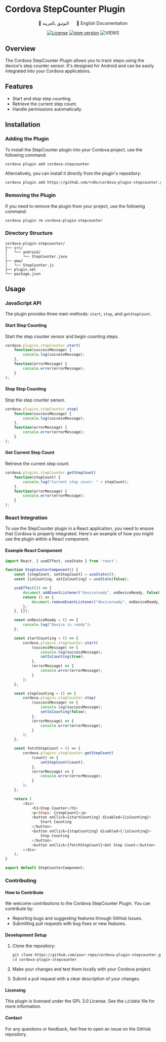 # Cordova StepCounter Plugin

<div style="text-align: center; margin-top: 20px;">
    <a href="README-AR.md" style="margin-right: 20px; text-decoration: none;">📝 التوثيق بالعربية</a>
    <a href="README.md" style="text-decoration: none;">📝 English Documentation</a>
</div>

<div align="center">

[![License](https://img.shields.io/badge/license-MIT-blue.svg)](https://github.com/rn0x/cordova-plugin-stepcounter/blob/main/LICENSE)
[![npm version](https://badge.fury.io/js/cordova-stepcounter.svg)](https://badge.fury.io/js/cordova-plugin-stepcounter)
![VIEWS](https://komarev.com/ghpvc/?username=rn0x-cordova-plugin-stepcounter&label=REPOSITORY+VIEWS&style=for-the-badge)

</div>

## Overview
The Cordova StepCounter Plugin allows you to track steps using the device's step counter sensor. It's designed for Android and can be easily integrated into your Cordova applications.

## Features
- Start and stop step counting.
- Retrieve the current step count.
- Handle permissions automatically.

## Installation

### Adding the Plugin
To install the StepCounter plugin into your Cordova project, use the following command:

```bash
cordova plugin add cordova-stepcounter
```

Alternatively, you can install it directly from the plugin's repository:

```bash
cordova plugin add https://github.com/rn0x/cordova-plugin-stepcounter.git
```

### Removing the Plugin
If you need to remove the plugin from your project, use the following command:

```bash
cordova plugin rm cordova-plugin-stepcounter
```


### Directory Structure

```
cordova-plugin-stepcounter/
├── src/
│   └── android/
│       └── StepCounter.java
├── www/
│   └── StepCounter.js
├── plugin.xml
└── package.json
```

## Usage

### JavaScript API
The plugin provides three main methods: `start`, `stop`, and `getStepCount`.

#### Start Step Counting
Start the step counter sensor and begin counting steps.

```javascript
cordova.plugins.stepCounter.start(
    function(successMessage) {
        console.log(successMessage);
    },
    function(errorMessage) {
        console.error(errorMessage);
    }
);
```

#### Stop Step Counting
Stop the step counter sensor.

```javascript
cordova.plugins.stepCounter.stop(
    function(successMessage) {
        console.log(successMessage);
    },
    function(errorMessage) {
        console.error(errorMessage);
    }
);
```

#### Get Current Step Count
Retrieve the current step count.

```javascript
cordova.plugins.stepCounter.getStepCount(
    function(stepCount) {
        console.log("Current step count: " + stepCount);
    },
    function(errorMessage) {
        console.error(errorMessage);
    }
);
```

### React Integration
To use the StepCounter plugin in a React application, you need to ensure that Cordova is properly integrated. Here's an example of how you might use the plugin within a React component.

#### Example React Component

```javascript
import React, { useEffect, useState } from 'react';

function StepCounterComponent() {
    const [stepCount, setStepCount] = useState(0);
    const [isCounting, setIsCounting] = useState(false);

    useEffect(() => {
        document.addEventListener("deviceready", onDeviceReady, false);
        return () => {
            document.removeEventListener("deviceready", onDeviceReady, false);
        };
    }, []);

    const onDeviceReady = () => {
        console.log("Device is ready");
    };

    const startCounting = () => {
        cordova.plugins.stepCounter.start(
            (successMessage) => {
                console.log(successMessage);
                setIsCounting(true);
            },
            (errorMessage) => {
                console.error(errorMessage);
            }
        );
    };

    const stopCounting = () => {
        cordova.plugins.stepCounter.stop(
            (successMessage) => {
                console.log(successMessage);
                setIsCounting(false);
            },
            (errorMessage) => {
                console.error(errorMessage);
            }
        );
    };

    const fetchStepCount = () => {
        cordova.plugins.stepCounter.getStepCount(
            (count) => {
                setStepCount(count);
            },
            (errorMessage) => {
                console.error(errorMessage);
            }
        );
    };

    return (
        <div>
            <h1>Step Counter</h1>
            <p>Steps: {stepCount}</p>
            <button onClick={startCounting} disabled={isCounting}>
                Start Counting
            </button>
            <button onClick={stopCounting} disabled={!isCounting}>
                Stop Counting
            </button>
            <button onClick={fetchStepCount}>Get Step Count</button>
        </div>
    );
}

export default StepCounterComponent;
```

### Contributing

#### How to Contribute
We welcome contributions to the Cordova StepCounter Plugin. You can contribute by:

- Reporting bugs and suggesting features through GitHub Issues.
- Submitting pull requests with bug fixes or new features.

#### Development Setup
1. Clone the repository:
    ```bash
    git clone https://github.com/your-repo/cordova-plugin-stepcounter.git
    cd cordova-plugin-stepcounter
    ```

2. Make your changes and test them locally with your Cordova project.

3. Submit a pull request with a clear description of your changes.

#### Licensing
This plugin is licensed under the GPL 3.0 License. See the `LICENSE` file for more information.

#### Contact
For any questions or feedback, feel free to open an issue on the GitHub repository.
